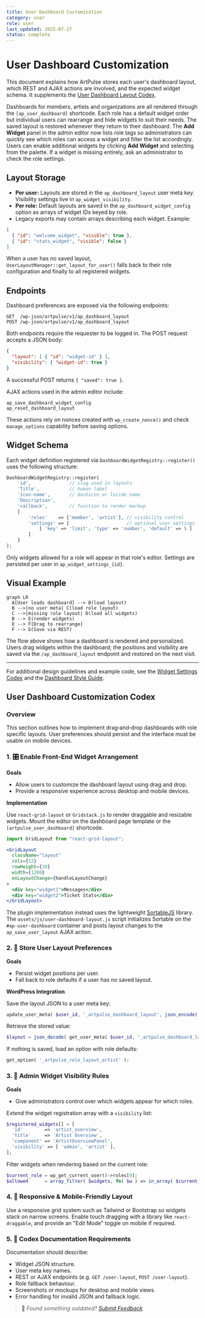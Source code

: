 ```yaml
---
title: User Dashboard Customization
category: user
role: user
last_updated: 2025-07-27
status: complete
---
```

# User Dashboard Customization

This document explains how ArtPulse stores each user's dashboard layout, which REST and AJAX actions are involved, and the expected widget schema. It supplements the [User Dashboard Layout Codex](../../widgets/widget-layout-import-export-guide.md).

Dashboards for members, artists and organizations are all rendered through the `[ap_user_dashboard]` shortcode. Each role has a default widget order but individual users can rearrange and hide widgets to suit their needs. The saved layout is restored whenever they return to their dashboard. The **Add Widget** panel in the admin editor now lists role tags so administrators can quickly see which roles can access a widget and filter the list accordingly.
Users can enable additional widgets by clicking **Add Widget** and selecting from the palette. If a widget is missing entirely, ask an administrator to check the role settings.

## Layout Storage

- **Per user:** Layouts are stored in the `ap_dashboard_layout` user meta key. Visibility settings live in `ap_widget_visibility`.
 - **Per role:** Default layouts are saved in the `ap_dashboard_widget_config` option as arrays of widget IDs keyed by role.
- Legacy exports may contain arrays describing each widget. Example:

```json
[
  { "id": "welcome_widget", "visible": true },
  { "id": "stats_widget", "visible": false }
]
```

When a user has no saved layout, `UserLayoutManager::get_layout_for_user()` falls back to their role configuration and finally to all registered widgets.

## Endpoints

Dashboard preferences are exposed via the following endpoints:

```text
GET  /wp-json/artpulse/v1/ap_dashboard_layout
POST /wp-json/artpulse/v1/ap_dashboard_layout
```

Both endpoints require the requester to be logged in. The POST request accepts a JSON body:

```json
{
  "layout": [ { "id": "widget-id" } ],
  "visibility": { "widget-id": true }
}
```

A successful POST returns `{ "saved": true }`.

AJAX actions used in the admin editor include:

```text
ap_save_dashboard_widget_config
ap_reset_dashboard_layout
```

These actions rely on nonces created with `wp_create_nonce()` and check `manage_options` capability before saving options.

## Widget Schema

Each widget definition registered via `DashboardWidgetRegistry::register()` uses the following structure:

```php
DashboardWidgetRegistry::register(
    'id',              // slug used in layouts
    'Title',           // human label
    'icon-name',       // dashicon or lucide name
    'Description',
    'callback',        // function to render markup
    [
        'roles'    => ['member', 'artist'], // visibility control
        'settings' => [                     // optional user settings
            [ 'key' => 'limit', 'type' => 'number', 'default' => 5 ]
        ]
    ]
);
```

Only widgets allowed for a role will appear in that role's editor. Settings are persisted per user in `ap_widget_settings_{id}`.

## Visual Example

```mermaid
graph LR
  A[User loads dashboard] --> B(load layout)
  B -->|no user meta| C(load role layout)
  C -->|missing role layout| D(load all widgets)
  B --> E(render widgets)
  E --> F[Drag to rearrange]
  F --> G(Save via REST)
```

The flow above shows how a dashboard is rendered and personalized. Users drag widgets within the dashboard; the positions and visibility are saved via the `/ap_dashboard_layout` endpoint and restored on the next visit.

---

For additional design guidelines and example code, see the [Widget Settings Codex](../../widgets/widget-settings-codex.md) and the [Dashboard Style Guide](../../dashboard-style-guide.md).

## User Dashboard Customization Codex

### Overview
This section outlines how to implement drag‑and‑drop dashboards with role specific layouts. User preferences should persist and the interface must be usable on mobile devices.

### 1. 🎛️ Enable Front-End Widget Arrangement
**Goals**

- Allow users to customize the dashboard layout using drag and drop.
- Provide a responsive experience across desktop and mobile devices.

**Implementation**

Use `react-grid-layout` or `Gridstack.js` to render draggable and resizable widgets. Mount the editor on the dashboard page template or the `[artpulse_user_dashboard]` shortcode.

```jsx
import GridLayout from "react-grid-layout";

<GridLayout
  className="layout"
  cols={12}
  rowHeight={30}
  width={1200}
  onLayoutChange={handleLayoutChange}
>
  <div key="widget1">Messages</div>
  <div key="widget2">Ticket Stats</div>
</GridLayout>
```

The plugin implementation instead uses the lightweight
[SortableJS](https://sortablejs.github.io/Sortable/) library. The
`assets/js/user-dashboard-layout.js` script initializes Sortable on the
`#ap-user-dashboard` container and posts layout changes to the
`ap_save_user_layout` AJAX action.

### 2. 💾 Store User Layout Preferences
**Goals**

- Persist widget positions per user.
- Fall back to role defaults if a user has no saved layout.

**WordPress Integration**

Save the layout JSON to a user meta key:

```php
update_user_meta( $user_id, '_artpulse_dashboard_layout', json_encode( $layout_data ) );
```

Retrieve the stored value:

```php
$layout = json_decode( get_user_meta( $user_id, '_artpulse_dashboard_layout', true ), true );
```

If nothing is saved, load an option with role defaults:

```php
get_option( '_artpulse_role_layout_artist' );
```

### 3. 🔐 Admin Widget Visibility Rules
**Goals**

- Give administrators control over which widgets appear for which roles.

Extend the widget registration array with a `visibility` list:

```php
$registered_widgets[] = [
  'id'        => 'artist_overview',
  'title'     => 'Artist Overview',
  'component' => 'ArtistOverviewPanel',
  'visibility' => [ 'admin', 'artist' ],
];
```

Filter widgets when rendering based on the current role:

```php
$current_role = wp_get_current_user()->roles[0];
$allowed      = array_filter( $widgets, fn( $w ) => in_array( $current_role, $w['visibility'], true ) );
```

### 4. 📱 Responsive & Mobile-Friendly Layout
Use a responsive grid system such as Tailwind or Bootstrap so widgets stack on narrow screens. Enable touch dragging with a library like `react-draggable`, and provide an "Edit Mode" toggle on mobile if required.

### 5. 📄 Codex Documentation Requirements
Documentation should describe:

- Widget JSON structure.
- User meta key names.
- REST or AJAX endpoints (e.g. `GET /user-layout`, `POST /user-layout`).
- Role fallback behaviour.
- Screenshots or mockups for desktop and mobile views.
- Error handling for invalid JSON and fallback logic.

> 💬 *Found something outdated? [Submit Feedback](../../feedback.md)*
